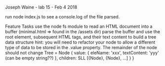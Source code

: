 Joseph Waine - lab 15 - Feb 4 2018

run node index.js to see a console.log of the file parsed.



Feature Tasks
use the node fs module to read an HTML document into a buffer (minimal.html => found in the /assets dir)
parse the buffer and use the root <html> element, subsequent HTML tags, and their text content to build a tree data structure
hint: you will need to refactor your node to allow a different type of data to be stored in the .value property. The remainder of the node should not change
  Tree = Node {
    value: {
      eleName: 'xxx',
      textContent: 'yyy' (can be empty string??)
    },
      children: SLL [{Node}, {Node}, ...]
    }
  }
